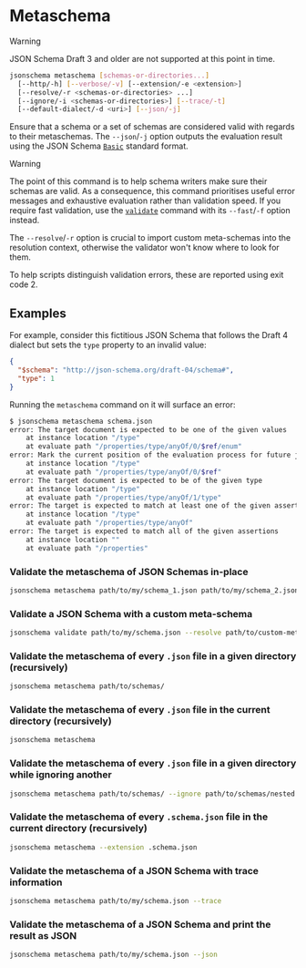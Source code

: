 Metaschema
==========

> [!WARNING]
> JSON Schema Draft 3 and older are not supported at this point in time.

```sh
jsonschema metaschema [schemas-or-directories...]
  [--http/-h] [--verbose/-v] [--extension/-e <extension>]
  [--resolve/-r <schemas-or-directories> ...]
  [--ignore/-i <schemas-or-directories>] [--trace/-t]
  [--default-dialect/-d <uri>] [--json/-j]
```

Ensure that a schema or a set of schemas are considered valid with regards to
their metaschemas. The `--json`/`-j` option outputs the evaluation result using
the JSON Schema
[`Basic`](https://json-schema.org/draft/2020-12/json-schema-core#section-12.4.2)
standard format.

> [!WARNING]
> The point of this command is to help schema writers make sure their schemas
> are valid. As a consequence, this command prioritises useful error messages
> and exhaustive evaluation rather than validation speed. If you require fast
> validation, use the [`validate`](./validate.markdown) command with its
> `--fast`/`-f` option instead.

The `--resolve`/`-r` option is crucial to import custom meta-schemas into the
resolution context, otherwise the validator won't know where to look for them.

To help scripts distinguish validation errors, these are reported using exit
code 2.

Examples
--------

For example, consider this fictitious JSON Schema that follows the Draft 4
dialect but sets the `type` property to an invalid value:

```json
{
  "$schema": "http://json-schema.org/draft-04/schema#",
  "type": 1
}
```

Running the `metaschema` command on it will surface an error:

```sh
$ jsonschema metaschema schema.json
error: The target document is expected to be one of the given values
    at instance location "/type"
    at evaluate path "/properties/type/anyOf/0/$ref/enum"
error: Mark the current position of the evaluation process for future jumps
    at instance location "/type"
    at evaluate path "/properties/type/anyOf/0/$ref"
error: The target document is expected to be of the given type
    at instance location "/type"
    at evaluate path "/properties/type/anyOf/1/type"
error: The target is expected to match at least one of the given assertions
    at instance location "/type"
    at evaluate path "/properties/type/anyOf"
error: The target is expected to match all of the given assertions
    at instance location ""
    at evaluate path "/properties"
```

### Validate the metaschema of JSON Schemas in-place

```sh
jsonschema metaschema path/to/my/schema_1.json path/to/my/schema_2.json
```

### Validate a JSON Schema with a custom meta-schema

```sh
jsonschema validate path/to/my/schema.json --resolve path/to/custom-meta-schema.json
```

### Validate the metaschema of every `.json` file in a given directory (recursively)

```sh
jsonschema metaschema path/to/schemas/
```

### Validate the metaschema of every `.json` file in the current directory (recursively)

```sh
jsonschema metaschema
```

### Validate the metaschema of every `.json` file in a given directory while ignoring another

```sh
jsonschema metaschema path/to/schemas/ --ignore path/to/schemas/nested
```

### Validate the metaschema of every `.schema.json` file in the current directory (recursively)

```sh
jsonschema metaschema --extension .schema.json
```

### Validate the metaschema of a JSON Schema with trace information

```sh
jsonschema metaschema path/to/my/schema.json --trace
```

### Validate the metaschema of a JSON Schema and print the result as JSON

```sh
jsonschema metaschema path/to/my/schema.json --json
```

